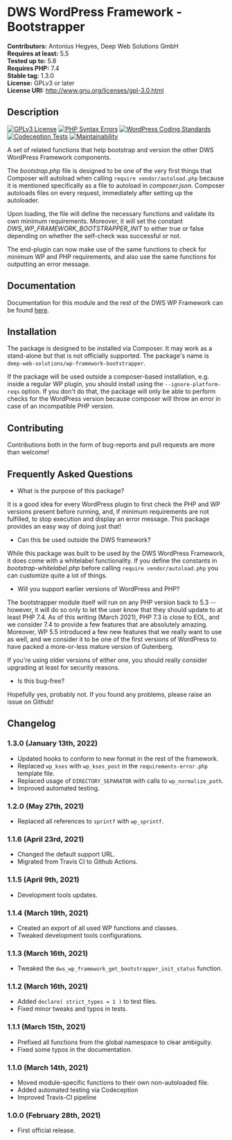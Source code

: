 # DWS WordPress Framework - Bootstrapper

**Contributors:** Antonius Hegyes, Deep Web Solutions GmbH  
**Requires at least:** 5.5  
**Tested up to:** 5.8  
**Requires PHP:** 7.4  
**Stable tag:** 1.3.0  
**License:** GPLv3 or later  
**License URI:** http://www.gnu.org/licenses/gpl-3.0.html  


## Description

[![GPLv3 License](https://img.shields.io/badge/License-GPL%20v3-yellow.svg)](https://opensource.org/licenses/)
[![PHP Syntax Errors](https://github.com/deep-web-solutions/wordpress-framework-bootstrapper/actions/workflows/php-syntax-errors.yml/badge.svg)](https://github.com/deep-web-solutions/wordpress-framework-bootstrapper/actions/workflows/php-syntax-errors.yml)
[![WordPress Coding Standards](https://github.com/deep-web-solutions/wordpress-framework-bootstrapper/actions/workflows/wordpress-coding-standards.yml/badge.svg)](https://github.com/deep-web-solutions/wordpress-framework-bootstrapper/actions/workflows/wordpress-coding-standards.yml)
[![Codeception Tests](https://github.com/deep-web-solutions/wordpress-framework-bootstrapper/actions/workflows/codeception-tests.yml/badge.svg)](https://github.com/deep-web-solutions/wordpress-framework-bootstrapper/actions/workflows/codeception-tests.yml)
[![Maintainability](https://api.codeclimate.com/v1/badges/b9f94cc3e336c49975b2/maintainability)](https://codeclimate.com/github/deep-web-solutions/wordpress-framework-bootstrapper/maintainability)

A set of related functions that help bootstrap and version the other DWS WordPress Framework components.

The *bootstrap.php* file is designed to be one of the very first things that Composer will autoload when calling `require vendor/autoload.php`
because it is mentioned specifically as a file to autoload in *composer.json*. Composer autoloads files on every request, immediately after setting up
the autoloader.

Upon loading, the file will define the necessary functions and validate its own minimum requirements. Moreover, it will set
the constant *DWS_WP_FRAMEWORK_BOOTSTRAPPER_INIT* to either true or false depending on whether the self-check was successful or not.

The end-plugin can now make use of the same functions to check for minimum WP and PHP requirements, and also use the same functions
for outputting an error message.


## Documentation

Documentation for this module and the rest of the DWS WP Framework can be found [here](https://framework.deep-web-solutions.com/bootstrapper-module/motivation). 


## Installation

The package is designed to be installed via Composer. It may work as a stand-alone but that is not officially supported.
The package's name is `deep-web-solutions/wp-framework-bootstrapper`.

If the package will be used outside a composer-based installation, e.g. inside a regular WP plugin, you should install 
using the `--ignore-platform-reqs` option. If you don't do that, the package will only be able to perform checks for the
WordPress version because composer will throw an error in case of an incompatible PHP version.


## Contributing

Contributions both in the form of bug-reports and pull requests are more than welcome!


## Frequently Asked Questions

- What is the purpose of this package?

It is a good idea for every WordPress plugin to first check the PHP and WP versions present before running, and,
if minimum requirements are not fulfilled, to stop execution and display an error message. This package provides an
easy way of doing just that!

- Can this be used outside the DWS framework?

While this package was built to be used by the DWS WordPress Framework, it does come with a whitelabel functionality.
If you define the constants in *bootstrap-whitelabel.php* before calling `require vendor/autoload.php` you can customize
quite a lot of things.

- Will you support earlier versions of WordPress and PHP?

The bootstrapper module itself will run on any PHP version back to 5.3 -- however, it will do so only to let the user know
that they should update to at least PHP 7.4. As of this writing (March 2021), PHP 7.3 is close to EOL, and we consider 7.4 
to provide a few features that are absolutely amazing. Moreover, WP 5.5 introduced a few new features that we really want 
to use as well, and we consider it to be one of the first versions of WordPress to have packed a more-or-less mature version of Gutenberg.

If you're using older versions of either one, you should really consider upgrading at least for security reasons.

- Is this bug-free?

Hopefully yes, probably not. If you found any problems, please raise an issue on Github!


## Changelog

### 1.3.0 (January 13th, 2022)
* Updated hooks to conform to new format in the rest of the framework.
* Replaced `wp_kses` with `wp_kses_post` in the `requirements-error.php` template file.
* Replaced usage of `DIRECTORY_SEPARATOR` with calls to `wp_normalize_path`.
* Improved automated testing.

### 1.2.0 (May 27th, 2021)
* Replaced all references to `sprintf` with `wp_sprintf`.

### 1.1.6 (April 23rd, 2021)
* Changed the default support URL.
* Migrated from Travis CI to Github Actions.

### 1.1.5 (April 9th, 2021)
* Development tools updates.

### 1.1.4 (March 19th, 2021)
* Created an export of all used WP functions and classes.
* Tweaked development tools configurations.

### 1.1.3 (March 16th, 2021)
* Tweaked the `dws_wp_framework_get_bootstrapper_init_status` function.

### 1.1.2 (March 16th, 2021)
* Added `declare( strict_types = 1 )` to test files.
* Fixed minor tweaks and typos in tests.

### 1.1.1 (March 15th, 2021)
* Prefixed all functions from the global namespace to clear ambiguity.
* Fixed some typos in the documentation.

### 1.1.0 (March 14th, 2021)
* Moved module-specific functions to their own non-autoloaded file.
* Added automated testing via Codeception
* Improved Travis-CI pipeline

### 1.0.0 (February 28th, 2021)
* First official release.
